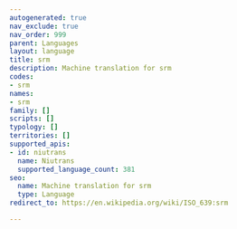 ```yaml
---
autogenerated: true
nav_exclude: true
nav_order: 999
parent: Languages
layout: language
title: srm
description: Machine translation for srm
codes:
- srm
names:
- srm
family: []
scripts: []
typology: []
territories: []
supported_apis:
- id: niutrans
  name: Niutrans
  supported_language_count: 381
seo:
  name: Machine translation for srm
  type: Language
redirect_to: https://en.wikipedia.org/wiki/ISO_639:srm

---
```


